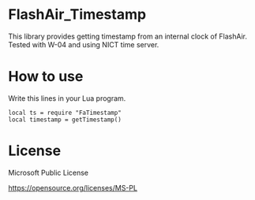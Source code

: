 # FlashAir_Timestamp
This library provides getting timestamp from an internal clock of FlashAir.  
Tested with W-04 and using NICT time server.


How to use
====================
Write this lines in your Lua program.

    local ts = require "FaTimestamp"
    local timestamp = getTimestamp()


License
====================
Microsoft Public License

https://opensource.org/licenses/MS-PL

